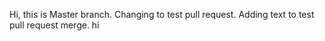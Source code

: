 Hi, this is Master branch.
Changing to test pull request.
Adding text to test pull request merge.
hi
